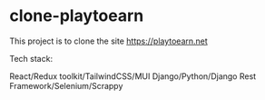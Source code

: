 # clone-playtoearn

This project is to clone the site https://playtoearn.net

Tech stack:

React/Redux toolkit/TailwindCSS/MUI
Django/Python/Django Rest Framework/Selenium/Scrappy
